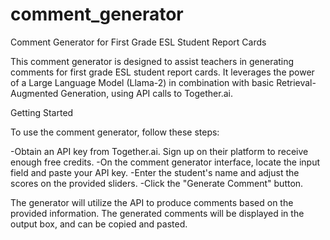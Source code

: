 # comment_generator
Comment Generator for First Grade ESL Student Report Cards

This comment generator is designed to assist teachers in generating comments
for first grade ESL student report cards. It leverages the power of a 
Large Language Model (Llama-2) in combination with basic Retrieval-Augmented 
Generation, using API calls to Together.ai.

Getting Started

To use the comment generator, follow these steps:

-Obtain an API key from Together.ai. Sign up on their platform to receive enough free credits.
-On the comment generator interface, locate the input field and paste your API key.
-Enter the student's name and adjust the scores on the provided sliders.
-Click the "Generate Comment" button.

The generator will utilize the API to produce comments based on the provided information. 
The generated comments will be displayed in the output box, and can be copied and pasted.
